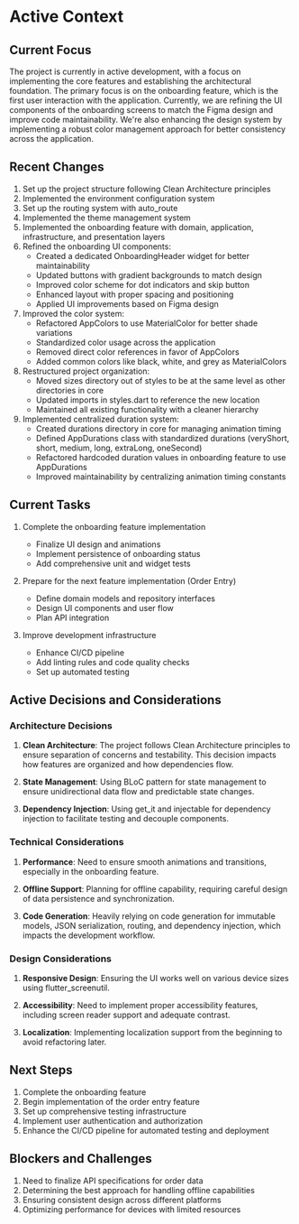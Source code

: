# Active Context

## Current Focus
The project is currently in active development, with a focus on implementing the core features and establishing the architectural foundation. The primary focus is on the onboarding feature, which is the first user interaction with the application. Currently, we are refining the UI components of the onboarding screens to match the Figma design and improve code maintainability. We're also enhancing the design system by implementing a robust color management approach for better consistency across the application.

## Recent Changes
1. Set up the project structure following Clean Architecture principles
2. Implemented the environment configuration system
3. Set up the routing system with auto_route
4. Implemented the theme management system
5. Implemented the onboarding feature with domain, application, infrastructure, and presentation layers
6. Refined the onboarding UI components:
   - Created a dedicated OnboardingHeader widget for better maintainability
   - Updated buttons with gradient backgrounds to match design
   - Improved color scheme for dot indicators and skip button
   - Enhanced layout with proper spacing and positioning
   - Applied UI improvements based on Figma design
7. Improved the color system:
   - Refactored AppColors to use MaterialColor for better shade variations
   - Standardized color usage across the application
   - Removed direct color references in favor of AppColors
   - Added common colors like black, white, and grey as MaterialColors
8. Restructured project organization:
   - Moved sizes directory out of styles to be at the same level as other directories in core
   - Updated imports in styles.dart to reference the new location
   - Maintained all existing functionality with a cleaner hierarchy
9. Implemented centralized duration system:
   - Created durations directory in core for managing animation timing
   - Defined AppDurations class with standardized durations (veryShort, short, medium, long, extraLong, oneSecond)
   - Refactored hardcoded duration values in onboarding feature to use AppDurations
   - Improved maintainability by centralizing animation timing constants

## Current Tasks
1. Complete the onboarding feature implementation
   - Finalize UI design and animations
   - Implement persistence of onboarding status
   - Add comprehensive unit and widget tests
   
2. Prepare for the next feature implementation (Order Entry)
   - Define domain models and repository interfaces
   - Design UI components and user flow
   - Plan API integration

3. Improve development infrastructure
   - Enhance CI/CD pipeline
   - Add linting rules and code quality checks
   - Set up automated testing

## Active Decisions and Considerations

### Architecture Decisions
1. **Clean Architecture**: The project follows Clean Architecture principles to ensure separation of concerns and testability. This decision impacts how features are organized and how dependencies flow.

2. **State Management**: Using BLoC pattern for state management to ensure unidirectional data flow and predictable state changes.

3. **Dependency Injection**: Using get_it and injectable for dependency injection to facilitate testing and decouple components.

### Technical Considerations
1. **Performance**: Need to ensure smooth animations and transitions, especially in the onboarding feature.

2. **Offline Support**: Planning for offline capability, requiring careful design of data persistence and synchronization.

3. **Code Generation**: Heavily relying on code generation for immutable models, JSON serialization, routing, and dependency injection, which impacts the development workflow.

### Design Considerations
1. **Responsive Design**: Ensuring the UI works well on various device sizes using flutter_screenutil.

2. **Accessibility**: Need to implement proper accessibility features, including screen reader support and adequate contrast.

3. **Localization**: Implementing localization support from the beginning to avoid refactoring later.

## Next Steps
1. Complete the onboarding feature
2. Begin implementation of the order entry feature
3. Set up comprehensive testing infrastructure
4. Implement user authentication and authorization
5. Enhance the CI/CD pipeline for automated testing and deployment

## Blockers and Challenges
1. Need to finalize API specifications for order data
2. Determining the best approach for handling offline capabilities
3. Ensuring consistent design across different platforms
4. Optimizing performance for devices with limited resources 